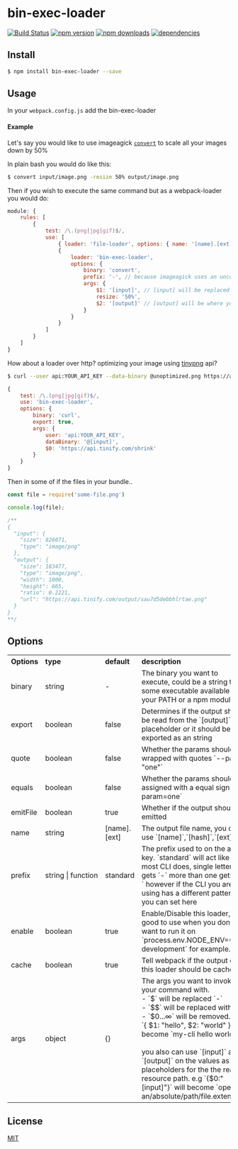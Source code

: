 # bin-exec-loader

[![Build Status](https://travis-ci.org/Milewski/bin-exec-loader.svg?branch=master)](https://travis-ci.org/Milewski/bin-exec-loader)
[![npm version](https://badge.fury.io/js/bin-exec-loader.svg)](https://badge.fury.io/js/bin-exec-loader)
[![npm downloads](https://img.shields.io/npm/dm/bin-exec-loader.svg)](https://www.npmjs.com/package/bin-exec-loader)
[![dependencies](https://david-dm.org/Milewski/bin-exec-loader.svg)](https://www.npmjs.com/package/bin-exec-loader)

## Install

```bash
$ npm install bin-exec-loader --save
```

## Usage

In your `webpack.config.js` add the bin-exec-loader

#### Example

Let's say you would like to use imageagick [`convert`](https://www.imagemagick.org/script/convert.php) to scale all your images down by 50%

In plain bash you would do like this:

```bash
$ convert input/image.png -resize 50% output/image.png
```

Then if you wish to execute the same command but as a webpack-loader you would do:

```js
module: {
    rules: [
        {
            test: /\.(png|jpg|gif)$/,
            use: [
                { loader: 'file-loader', options: { name: '[name].[ext]' } },
                {
                    loader: 'bin-exec-loader',
                    options: {
                        binary: 'convert',
                        prefix: '-', // because imageagick uses an uncommon syntax -like-this --instead-of-this
                        args: {
                            $1: '[input]', // [input] will be replaced by the current file that is being proceed
                            resize: '50%',
                            $2: '[output]' // [output] will be where your output get's temporarily written
                        }
                    }
                }
            ]
        }
    ]
}
```

How about a loader over http? optimizing your image using [tinypng](https://tinypng.com/developers/reference) api?

```bash
$ curl --user api:YOUR_API_KEY --data-binary @unoptimized.png https://api.tinify.com/shrink
```

```js
{
    test: /\.(png|jpg|gif)$/,
    use: 'bin-exec-loader',
    options: {
        binary: 'curl',
        export: true,
        args: {
            user: 'api:YOUR_API_KEY',
            dataBinary: '@[input]',
            $0: 'https://api.tinify.com/shrink'
        }
    }
}
```

Then in some of if the files in your bundle..

```js
const file = require('some-file.png')

console.log(file);

/**
{
  "input": {
    "size": 826071,
    "type": "image/png"
  },
  "output": {
    "size": 183477,
    "type": "image/png",
    "width": 1000,
    "height": 665,
    "ratio": 0.2221,
    "url": "https://api.tinify.com/output/sau7d5debbhlrtae.png"
  }
}
**/
```

## Options

<table>
  <tr>
    <th align="left">Options</th>
    <th align="left">type</th>
    <th align="left">default</th>
    <th align="left">description</th>
  </tr>
  <tr>
    <td>binary</td>
    <td>string</td>
    <td>-</td>
    <td>The binary you want to execute, could be a string to some executable available in your PATH or a npm module.</td>
  </tr>
  <tr>
    <td>export</td>
    <td>boolean</td>
    <td>false</td>
    <td>Determines if the output should be read from the `[output]` placeholder or it should be exported as an string</td>
  </tr>
  <tr>
    <td>quote</td>
    <td>boolean</td>
    <td>false</td>
    <td>Whether the params should be wrapped with quotes `--param "one"`</td>
  </tr>
  <tr>
    <td>equals</td>
    <td>boolean</td>
    <td>false</td>
    <td>Whether the params should be assigned with a equal sign `--param=one`</td>
  </tr>
  <tr>
    <td>emitFile</td>
    <td>boolean</td>
    <td>true</td>
    <td>Whether if the output should be emitted</td>
  </tr>
  <tr>
    <td>name</td>
    <td>string</td>
    <td>[name].[ext]</td>
    <td>The output file name, you can use `[name]`,`[hash]`,`[ext]`</td>
  </tr>
  <tr>
    <td>prefix</td>
    <td style="white-space: nowrap">string | function</td>
    <td>standard</td>
    <td>The prefix used to on the args key. `standard` will act like most CLI does, single letter gets `-` more than one gets `--` however if the CLI you are using has a different pattern you can set here</td>
  </tr>
  <tr>
    <td>enable</td>
    <td>boolean</td>
    <td>true</td>
    <td>Enable/Disable this loader, good to use when you don't want to run it on `process.env.NODE_ENV=== development` for example.</td>
  </tr>
  <tr>
    <td>cache</td>
    <td>boolean</td>
    <td>true</td>
    <td>Tell webpack if the output of this loader should be cached.</td>
  </tr>
  <tr>
    <td>args</td>
    <td>object</td>
    <td>{}</td>
    <td>The args you want to invoke your command with.<br>- `$` will be replaced `-`<br>- `$$` will be replaced with `--`<br>- `$0...∞` will be removed. e.g `{ $1: "hello", $2: "world" }` will become `my-cli hello world`<br><br>you also can use `[input]` and `[output]` on the values as placeholders for the the real resource path. e.g `{$0:"[input]"}` will become `open an/absolute/path/file.extension`<br></td>
  </tr>
</table>

## License 

[MIT](LICENSE)
